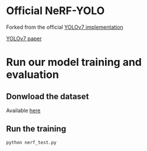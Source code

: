 # Official NeRF-YOLO

Forked from the official [YOLOv7 implementation](https://github.com/WongKinYiu/yolov7)

[YOLOv7 paper](https://arxiv.org/abs/2207.02696)

# Run our model training and evaluation

## Donwload the dataset

Available [here](https://deeplearning.iit.bme.hu/Public/Research/scene_dataset.7z)

## Run the training
``` shell
python nerf_test.py
```
